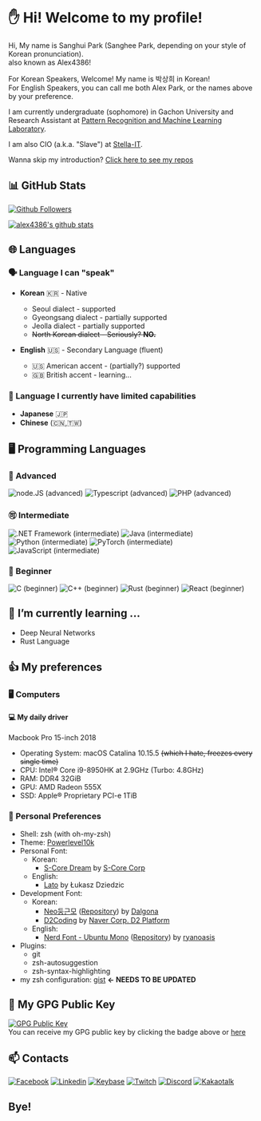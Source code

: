 # ✋ Hi! Welcome to my profile!
Hi, My name is Sanghui Park (Sanghee Park, depending on your style of Korean pronunciation).  
also known as Alex4386!  

For Korean Speakers, Welcome! My name is 박상희 in Korean!  
For English Speakers, you can call me both Alex Park, or the names above by your preference.  
  
I am currently undergraduate (sophomore) in Gachon University and  
Research Assistant at [Pattern Recognition and Machine Learning Laboratory](http://pr.gachon.ac.kr).  

I am also CIO (a.k.a. "Slave") at [Stella-IT](https://github.com/Stella-IT).  

Wanna skip my introduction? [Click here to see my repos](#bye)

## 📊 GitHub Stats
[![Github Followers](https://img.shields.io/github/followers/alex4386?color=darkgreen&label=Github%20Followers&style=for-the-badge)](https://github.com/alex4386?tab=followers) 

[![alex4386's github stats](https://github-readme-stats.vercel.app/api?username=alex4386&show_icons=true&hide_border=true)](https://github.com/alex4386)

## 🌐 Languages
### 🗣️ Language I can "speak"
* **Korean** 🇰🇷 - Native
  * Seoul dialect - supported
  * Gyeongsang dialect - partially supported
  * Jeolla dialect - partially supported
  * ~~North Korean dialect - Seriously? **NO.**~~
  
* **English** 🇺🇸 - Secondary Language (fluent)
  * 🇺🇸 American accent - (partially?) supported
  * 🇬🇧 British accent - learning...

### 🤦 Language I currently have limited capabilities
* **Japanese** 🇯🇵
* **Chinese** (🇨🇳,🇹🇼) 

## 🖥️ Programming Languages
### 🥇 Advanced
![node.JS (advanced)](https://img.shields.io/badge/Node.JS-advanced-blue?style=for-the-badge&logo=node.js)
![Typescript (advanced)](https://img.shields.io/badge/Typescript-advanced-blue?style=for-the-badge&logo=typescript)
![PHP (advanced)](https://img.shields.io/badge/PHP-advanced-blue?style=for-the-badge&logo=php)

### 🉑 Intermediate
![.NET Framework (intermediate)](https://img.shields.io/badge/.NET%20Framework-intermediate-orange?style=for-the-badge&logo=.Net)
![Java (intermediate)](https://img.shields.io/badge/Java-intermediate-orange?style=for-the-badge&logo=java)
![Python (intermediate)](https://img.shields.io/badge/Python-intermediate-orange?style=for-the-badge&logo=python)
![PyTorch (intermediate)](https://img.shields.io/badge/PyTorch-intermediate-orange?style=for-the-badge&logo=pytorch)
![JavaScript (intermediate)](https://img.shields.io/badge/Javascript-intermediate-orange?style=for-the-badge&logo=javascript)

### 🔰 Beginner
![C (beginner)](https://img.shields.io/badge/C-beginner-darkgreen?style=for-the-badge&logo=c)
![C++ (beginner)](https://img.shields.io/badge/C%2B%2B-beginner-darkgreen?style=for-the-badge&logo=c%2B%2B)
![Rust (beginner)](https://img.shields.io/badge/Rust-beginner-darkgreen?style=for-the-badge&logo=rust)
![React (beginner)](https://img.shields.io/badge/React-beginner-darkgreen?style=for-the-badge&logo=react)  

## 🌱 I’m currently learning ...
- Deep Neural Networks
- Rust Language

## 👍 My preferences
### 🖥️ Computers
#### 💻 My daily driver
Macbook Pro 15-inch 2018
* Operating System: macOS Catalina 10.15.5 ~~(which I hate, freezes every single time)~~
* CPU: Intel® Core i9-8950HK at 2.9GHz (Turbo: 4.8GHz)
* RAM: DDR4 32GiB
* GPU: AMD Radeon 555X
* SSD: Apple® Proprietary PCI-e 1TiB

### 🔧 Personal Preferences
* Shell: zsh (with oh-my-zsh)
* Theme: [Powerlevel10k](https://github.com/romkatv/powerlevel10k)
* Personal Font:
  * Korean:
    * [S-Core Dream](http://www.s-core.co.kr/who-we-are/font/) by [S-Core Corp](https://s-core.co.kr)
  * English:
    * [Lato](https://fonts.google.com/specimen/Lato) by Łukasz Dziedzic
* Development Font:
  * Korean: 
    * [Neo둥근모](https://dalgona.github.io/neodgm/) ([Repository](https://github.com/Dalgona/neodgm)) by [Dalgona](https://github.com/Dalgona/neodgm)
    * [D2Coding](https://github.com/naver/d2codingfont) by [Naver Corp. D2 Platform](https://github.com/naver)
  * English:
    * [Nerd Font - Ubuntu Mono](https://github.com/ryanoasis/nerd-fonts/releases/latest) ([Repository](https://github.com/ryanoasis/nerd-fonts)) by [ryanoasis](https://github.com/ryanoasis)
* Plugins:
  * git
  * zsh-autosuggestion
  * zsh-syntax-highlighting
* my zsh configuration: [gist](https://gist.github.com/Alex4386/7818ecbbf701c36052d77477d0ee7443) **<- NEEDS TO BE UPDATED**

## 🤫 My GPG Public Key
[![GPG Public Key](https://img.shields.io/badge/GPG%20Fingerprint-A7C7BF416AE3B5A60BF8CB8B647C79F2A2F47CD1-purple?style=for-the-badge)](https://cdn.alex4386.me/gpg/alex4386.pub.gpg)  
You can receive my GPG public key by clicking the badge above or [here](https://cdn.alex4386.me/gpg/alex4386.pub.gpg)  

## 📫 Contacts
[![Facebook](https://img.shields.io/badge/Facebook-Sanghui%20Park-004386?style=for-the-badge&logo=facebook)](https://www.facebook.com/psh010209/)
[![Linkedin](https://img.shields.io/badge/Linkedin-Sanghui%20Park-004386?style=for-the-badge&logo=linkedin)](https://www.linkedin.com/in/alex4386/)
[![Keybase](https://img.shields.io/badge/Keybase-alex4386-004386?style=for-the-badge&logo=keybase)](https://keybase.io/alex4386)
[![Twitch](https://img.shields.io/badge/Twitch-alex4386-004386?style=for-the-badge&logo=twitch)](https://www.twitch.tv/alex4386)
[![Discord](https://img.shields.io/badge/Discord-join!-004386?style=for-the-badge&logo=discord)](https://discord.com/invite/xpbMQPa)
[![Kakaotalk](https://img.shields.io/badge/Kakaotalk-alex4386-004386?style=for-the-badge&logo=kakaotalk)](https://open.kakao.com/me/Alex4386)

## Bye!

<!--
**Alex4386/Alex4386** is a ✨ _special_ ✨ repository because its `README.md` (this file) appears on your GitHub profile.

Here are some ideas to get you started:

- 🔭 I’m currently working on ...
- 🌱 I’m currently learning ...
- 👯 I’m looking to collaborate on ...
- 🤔 I’m looking for help with ...
- 💬 Ask me about ...
- 📫 How to reach me: ...
- 😄 Pronouns: ...
- ⚡ Fun fact: ...
-->
